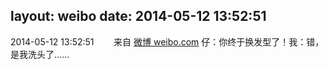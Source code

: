 layout: weibo
date: 2014-05-12 13:52:51
---
<meta name="referrer" content="no-referrer" />

2014-05-12 13:52:51  &nbsp;&nbsp;&nbsp;&nbsp;&nbsp;&nbsp; 来自 <a href="http://weibo.com/" rel="nofollow">微博 weibo.com</a>
仔：你终于换发型了！我：错，是我洗头了…… ​​​
